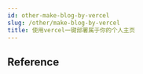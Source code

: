 ```yaml
---
id: other-make-blog-by-vercel
slug: /other/make-blog-by-vercel
title: 使用vercel一键部署属于你的个人主页
---
```



## Reference
